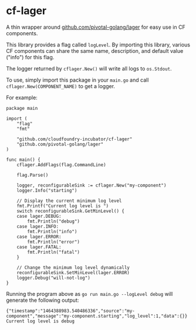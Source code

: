 cf-lager
========

A thin wrapper around [github.com/pivotal-golang/lager](https://github.com/pivotal-golang/lager) for easy use in CF components.

This library provides a flag called `logLevel`. By importing this library, various CF components can share the same name, description, and default value ("info") for this flag.

The logger returned by `cflager.New()` will write all logs to `os.Stdout`.

To use, simply import this package in your `main.go` and call `cflager.New(COMPONENT_NAME)` to get a logger.

For example:

```golang
package main

import (
    "flag"
    "fmt"

    "github.com/cloudfoundry-incubator/cf-lager"
    "github.com/pivotal-golang/lager"
)

func main() {
    cflager.AddFlags(flag.CommandLine)

    flag.Parse()

    logger, reconfigurableSink := cflager.New("my-component")
    logger.Info("starting")

    // Display the current minimum log level
    fmt.Printf("Current log level is ")
    switch reconfigurableSink.GetMinLevel() {
    case lager.DEBUG:
        fmt.Println("debug")
    case lager.INFO:
        fmt.Println("info")
    case lager.ERROR:
        fmt.Println("error")
    case lager.FATAL:
        fmt.Println("fatal")
    }

    // Change the minimum log level dynamically
    reconfigurableSink.SetMinLevel(lager.ERROR)
    logger.Debug("will-not-log")
}
```

Running the program above as `go run main.go --logLevel debug` will generate the following output:

```
{"timestamp":"1464388983.540486336","source":"my-component","message":"my-component.starting","log_level":1,"data":{}}
Current log level is debug
```
